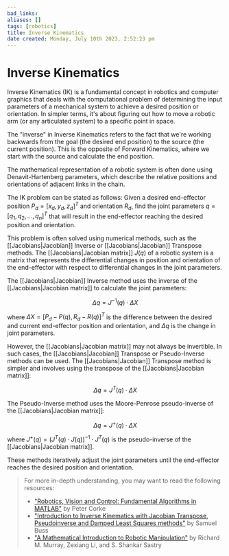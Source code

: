 ```yaml
---
bad_links: 
aliases: []
tags: [robotics]
title: Inverse Kinematics
date created: Monday, July 10th 2023, 2:52:23 pm
---
```

# Inverse Kinematics

Inverse Kinematics (IK) is a fundamental concept in robotics and computer graphics that deals with the computational problem of determining the input parameters of a mechanical system to achieve a desired position or orientation. In simpler terms, it's about figuring out how to move a robotic arm (or any articulated system) to a specific point in space.

The "inverse" in Inverse Kinematics refers to the fact that we're working backwards from the goal (the desired end position) to the source (the current position). This is the opposite of Forward Kinematics, where we start with the source and calculate the end position.

The mathematical representation of a robotic system is often done using Denavit-Hartenberg parameters, which describe the relative positions and orientations of adjacent links in the chain. 

The IK problem can be stated as follows: Given a desired end-effector position $P_d = [x_d, y_d, z_d]^T$ and orientation $R_d$, find the joint parameters $q = [q_1, q_2, …, q_n]^T$ that will result in the end-effector reaching the desired position and orientation.

This problem is often solved using numerical methods, such as the [[Jacobians|Jacobian]] Inverse or [[Jacobians|Jacobian]] Transpose methods. The [[Jacobians|Jacobian matrix]] $J(q)$ of a robotic system is a matrix that represents the differential changes in position and orientation of the end-effector with respect to differential changes in the joint parameters. 

The [[Jacobians|Jacobian]] Inverse method uses the inverse of the [[Jacobians|Jacobian matrix]] to calculate the joint parameters:

$$
\Delta q = J^{-1}(q) \cdot \Delta X
$$

where $\Delta X = [P_d - P(q), R_d - R(q)]^T$ is the difference between the desired and current end-effector position and orientation, and $\Delta q$ is the change in joint parameters.

However, the [[Jacobians|Jacobian matrix]] may not always be invertible. In such cases, the [[Jacobians|Jacobian]] Transpose or Pseudo-Inverse methods can be used. The [[Jacobians|Jacobian]] Transpose method is simpler and involves using the transpose of the [[Jacobians|Jacobian matrix]]:

$$
\Delta q = J^T(q) \cdot \Delta X
$$

The Pseudo-Inverse method uses the Moore-Penrose pseudo-inverse of the [[Jacobians|Jacobian matrix]]:

$$
\Delta q = J^+(q) \cdot \Delta X
$$

where $J^+(q) = (J^T(q) \cdot J(q))^{-1} \cdot J^T(q)$ is the pseudo-inverse of the [[Jacobians|Jacobian matrix]].

These methods iteratively adjust the joint parameters until the end-effector reaches the desired position and orientation.

> For more in-depth understanding, you may want to read the following resources:
> - ["Robotics, Vision and Control: Fundamental Algorithms in MATLAB"](https://www.google.com/search?q=Robotics%2C+Vision+and+Control%3A+Fundamental+Algorithms+in+MATLAB) by Peter Corke
> - ["Introduction to Inverse Kinematics with Jacobian Transpose, Pseudoinverse and Damped Least Squares methods"](https://www.google.com/search?q=Introduction+to+Inverse+Kinematics+with+Jacobian+Transpose%2C+Pseudoinverse+and+Damped+Least+Squares+methods) by Samuel Buss
> - ["A Mathematical Introduction to Robotic Manipulation"](https://www.google.com/search?q=A+Mathematical+Introduction+to+Robotic+Manipulation) by Richard M. Murray, Zexiang Li, and S. Shankar Sastry
